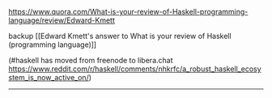 https://www.quora.com/What-is-your-review-of-Haskell-programming-language/review/Edward-Kmett

backup [[Edward Kmett's answer to What is your review of Haskell (programming language)]]

(#haskell has moved from freenode to libera.chat https://www.reddit.com/r/haskell/comments/nhkrfc/a_robust_haskell_ecosystem_is_now_active_on/)

---